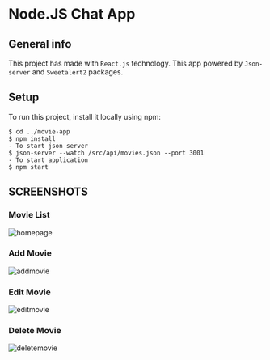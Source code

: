 # Node.JS Chat App

## General info
This project has made with `React.js` technology. This app powered by `Json-server` and `Sweetalert2` packages.

## Setup
To run this project, install it locally using npm:
```
$ cd ../movie-app
$ npm install
- To start json server
$ json-server --watch /src/api/movies.json --port 3001
- To start application
$ npm start
```

## SCREENSHOTS

### Movie List
![homepage](https://user-images.githubusercontent.com/65674132/124383230-08939800-dcd4-11eb-9223-dc76889dcf12.png)

### Add Movie
![addmovie](https://user-images.githubusercontent.com/65674132/124383246-24973980-dcd4-11eb-8157-68f3248c1f90.PNG)

### Edit Movie
![editmovie](https://user-images.githubusercontent.com/65674132/124383261-3d075400-dcd4-11eb-8f35-2d9e1793e156.PNG)

### Delete Movie
![deletemovie](https://user-images.githubusercontent.com/65674132/124383271-48f31600-dcd4-11eb-9dc8-25a5c1c1a283.PNG)
